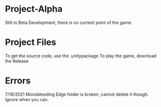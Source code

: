 # Project-Alpha
Still in Beta Development, there is no current point of the game.

# Project Files
To get the source code, use the .unitypackage
To play the game, download the Release

# Errors
7/19/2021
Monobleeding Edge folder is broken, cannot delete it though. Ignore when you can.
